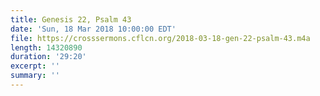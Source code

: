 ```yaml
---
title: Genesis 22, Psalm 43
date: 'Sun, 18 Mar 2018 10:00:00 EDT'
file: https://crosssermons.cflcn.org/2018-03-18-gen-22-psalm-43.m4a
length: 14320890
duration: '29:20'
excerpt: ''
summary: ''
---
```

